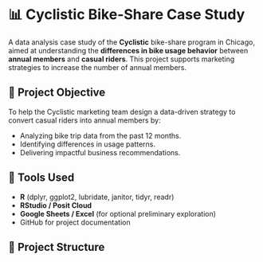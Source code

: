 # 📊 Cyclistic Bike-Share Case Study

A data analysis case study of the **Cyclistic** bike-share program in Chicago, aimed at understanding the **differences in bike usage behavior** between **annual members** and **casual riders**. This project supports marketing strategies to increase the number of annual members.

## 🎯 Project Objective
To help the Cyclistic marketing team design a data-driven strategy to convert casual riders into annual members by:
- Analyzing bike trip data from the past 12 months.
- Identifying differences in usage patterns.
- Delivering impactful business recommendations.

## 🧰 Tools Used
- **R** (dplyr, ggplot2, lubridate, janitor, tidyr, readr)
- **RStudio / Posit Cloud**
- **Google Sheets / Excel** (for optional preliminary exploration)
- GitHub for project documentation

## 📁 Project Structure
